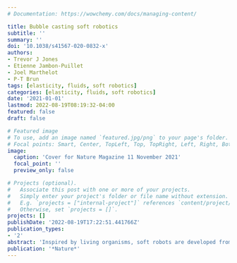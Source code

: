 ```yaml
---
# Documentation: https://wowchemy.com/docs/managing-content/

title: Bubble casting soft robotics
subtitle: ''
summary: ''
doi: '10.1038/s41567-020-0832-x'
authors:
- Trevor J Jones
- Etienne Jambon-Puillet
- Joel Marthelot
- P-T Brun
tags: [elasticity, fluids, soft robotics]
categories: [elasticity, fluids, soft robotics]
date: '2021-01-01'
lastmod: 2022-08-19T08:19:32-04:00
featured: false
draft: false

# Featured image
# To use, add an image named `featured.jpg/png` to your page's folder.
# Focal points: Smart, Center, TopLeft, Top, TopRight, Left, Right, BottomLeft, Bottom, BottomRight.
image:
  caption: 'Cover for Nature Magazine 11 November 2021'
  focal_point: ''
  preview_only: false

# Projects (optional).
#   Associate this post with one or more of your projects.
#   Simply enter your project's folder or file name without extension.
#   E.g. `projects = ["internal-project"]` references `content/project/deep-learning/index.md`.
#   Otherwise, set `projects = []`.
projects: []
publishDate: '2022-08-19T17:22:51.441766Z'
publication_types:
- '2'
abstract: 'Inspired by living organisms, soft robots are developed from intrinsically compliant materials, enabling continuous motions that mimic animal and vegetal movement. In soft robots, the canonical hinges and bolts are replaced by elastomers assembled into actuators programmed to change shape following the application of stimuli, for example pneumatic inflation. The morphing information is typically directly embedded within the shape of these actuators, whose assembly is facilitated by recent advances in rapid prototyping techniques. Yet, these manufacturing processes have limitations in scalability, design flexibility and robustness. Here we demonstrate a new all-in-one methodology for the fabrication and the programming of soft machines. Instead of relying on the assembly of individual parts, our approach harnesses interfacial flows in elastomers that progressively cure to robustly produce monolithic pneumatic actuators whose shape can easily be tailored to suit applications ranging from artificial muscles to grippers. We rationalize the fluid mechanics at play in the assembly of our actuators and model their subsequent morphing. We leverage this quantitative knowledge to program these soft machines and produce complex functionalities, for example sequential motion obtained from a monotonic stimulus. We expect that the flexibility, robustness and predictive nature of our methodology will accelerate the proliferation of soft robotics by enabling the assembly of complex actuators, for example long, tortuous or vascular structures, thereby paving the way towards new functionalities stemming from geometric and material nonlinearities.'
publication: '*Nature*'
---
```

